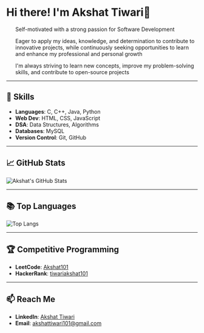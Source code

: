 # Hi there! I'm Akshat Tiwari👋

<ol>Self-motivated with a strong passion for Software Development</ol>
<ol>Eager to apply my ideas, knowledge, and determination to contribute to innovative projects, while continuously seeking opportunities to learn and enhance my professional and personal growth</ol> 
<ol>I'm always striving to learn new concepts, improve my problem-solving skills, and contribute to open-source projects</ol>

---

## 🚀 Skills

- **Languages**: C, C++, Java, Python
- **Web Dev**: HTML, CSS, JavaScript
- **DSA**: Data Structures, Algorithms
- **Databases**: MySQL
- **Version Control**: Git, GitHub

---

## 📈 GitHub Stats

![Akshat's GitHub Stats](https://github-readme-stats.vercel.app/api?username=akshat287&show_icons=true&theme=radical)

---

## 📚 Top Languages

![Top Langs](https://github-readme-stats.vercel.app/api/top-langs/?username=akshat287&layout=compact&theme=radical)

---

## 🏆 Competitive Programming

- **LeetCode**: [Akshat101](https://leetcode.com/Akshat101)
- **HackerRank**: [tiwariakshat101](https://www.hackerrank.com/tiwariakshat101)

---

## 📫 Reach Me

- **LinkedIn**: [Akshat Tiwari](https://linkedin.com/in/akshat-tiwari-b5344226a)
- **Email**: [akshattiwari101@gmail.com](mailto:akshattiwari101@gmail.com)
